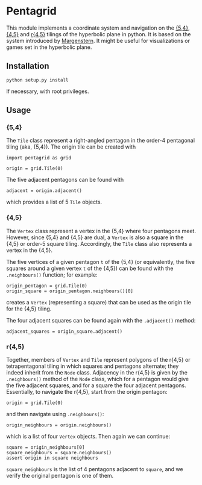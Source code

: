 # Pentagrid

This module implements a coordinate system and navigation on the [{5,4}](https://en.wikipedia.org/wiki/Order-4_pentagonal_tiling), [{4,5}](https://en.wikipedia.org/wiki/Order-5_square_tiling) and [r{4,5}](https://en.wikipedia.org/wiki/Tetrapentagonal_tiling) tilings of the hyperbolic plane in python. It is based on the system introduced by [Margenstern](https://arxiv.org/abs/0909.2157). It might be useful for visualizations or games set in the hyperbolic plane.

## Installation

```
python setup.py install
```

If necessary, with root privileges.

## Usage

### {5,4}

The `Tile` class represent a right-angled pentagon in the order-4 pentagonal tiling (aka, {5,4}). The origin tile can be created with

```
import pentagrid as grid

origin = grid.Tile(0)
```

The five adjacent pentagons can be found with

```
adjacent = origin.adjacent()
```

which provides a list of 5 `Tile` objects.

### {4,5}

The `Vertex` class represent a vertex in the {5,4} where four pentagons meet. However, since {5,4} and {4,5} are dual, a `Vertex` is also a square in the {4,5} or order-5 square tiling. Accordingly, the `Tile` class also represents a vertex in the {4,5}.

The five vertices of a given pentagon `t` of the {5,4} (or equivalently, the five squares around a given vertex `t` of the {4,5}) can be found with the `.neighbours()` function; for example:

```
origin_pentagon = grid.Tile(0)
origin_square = origin_pentagon.neighbours()[0]
```

creates a `Vertex` (representing a square) that can be used as the origin tile for the {4,5} tiling.

The four adjacent squares can be found again with the `.adjacent()` method:

```
adjacent_squares = origin_square.adjacent()
```

### r{4,5}

Together, members of `Vertex` and `Tile` represent polygons of the r{4,5} or tetrapentagonal tiling in which squares and pentagons alternate; they indeed inherit from the `Node` class. Adjacency in the r{4,5} is given by the `.neighbours()` method of the `Node` class, which for a pentagon would give the five adjacent squares, and for a square the four adjacent pentagons. Essentially, to navigate the r{4,5}, start from the origin pentagon:

```
origin = grid.Tile(0)
```

and then navigate using `.neighbours()`:

```
origin_neighbours = origin.neighbours()
```

which is a list of four `Vertex` objects. Then again we can continue:

```
square = origin_neighbours[0]
square_neighbours = square.neighbours()
assert origin in square neighbours
```

`square_neighbours` is the list of 4 pentagons adjacent to `square`, and we verify the original pentagon is one of them.
